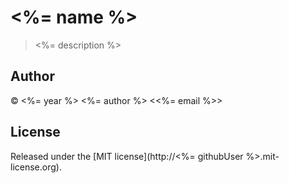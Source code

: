 # <%= name %>

> <%= description %>

## Author

© <%= year %> <%= author %> <<%= email %>>

## License

Released under the [MIT license](http://<%= githubUser %>.mit-license.org).
